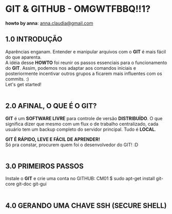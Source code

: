 # GIT & GITHUB - OMGWTFBBQ!!1? <br />
**howto by anna**: <anna.claudia@gmail.com>
## 1.0 INTRODUÇÃO
Aparências enganam. Entender e manipular arquivos com o **GIT** é mais fácil do que aparenta. <br />
A idéia desse **HOWTO** foi reunir os passos essenciais para o funcionamento do **GIT**. Assim, podemos nos adaptar aos comandos iniciais e posteriormente incentivar outros grupos a ficarem mais influentes com os commits. :) <br />
Let's get started!<br /><br />


## 2.0 AFINAL, O QUE É O GIT?
**GIT** é um **SOFTWARE LIVRE** para controle de versão **DISTRIBUÍDO**. O que significa dizer que mesmo com um flux o de trabalho centralizado, cada usuário tem um backup completo do servidor principal. Tudo é **LOCAL**. <br />

**GIT É RÁPIDO, LEVE E FÁCIL DE APRENDER!** <br />
Só pra constar, procurem quem foi o desenvolvedor do GIT! :D <br /><br />


## 3.0 PRIMEIROS PASSOS
Instale o **GIT** e crie uma conta no GITHUB:
    CM01 $ sudo apt-get install git-core git-doc git-gui
<br /><br />

    
## 4.0 GERANDO UMA CHAVE SSH (SECURE SHELL)
 

